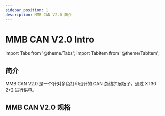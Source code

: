 ```yaml
---
sidebar_position: 1
description: MMB CAN V2.0 简介
---
```


# MMB CAN V2.0 Intro

<!-- import lib start -->

import Tabs from '@theme/Tabs';
import TabItem from '@theme/TabItem';

<!-- import lib end -->

## 简介

MMB CAN V2.0 是一个针对多色打印设计的 CAN 总线扩展板子。通过 XT30 2+2 进行供电。

## MMB CAN V2.0 规格

